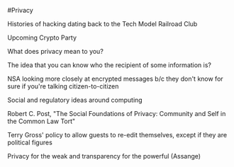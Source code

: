 #Privacy

Histories of hacking dating back to the Tech Model Railroad Club

Upcoming Crypto Party

What does privacy mean to you?

The idea that you can know who the recipient of some information is?

NSA looking more closely at encrypted messages b/c they don't know
for sure if you're talking citizen-to-citizen

Social and regulatory ideas around computing

Robert C. Post, "The Social Foundations of Privacy: Community and Self in the Common Law Tort"

Terry Gross' policy to allow guests to re-edit themselves, except if they are political figures

Privacy for the weak and transparency for the powerful (Assange)
